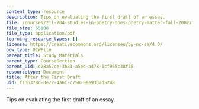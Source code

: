 ```yaml
---
content_type: resource
description: Tips on evaluating the first draft of an essay.
file: /courses/21l-704-studies-in-poetry-does-poetry-matter-fall-2002/f136378d0e724a6fc7580ee9332d5248_afterthedraftpoems.pdf
file_size: 65108
file_type: application/pdf
learning_resource_types: []
license: https://creativecommons.org/licenses/by-nc-sa/4.0/
ocw_type: OCWFile
parent_title: Study Materials
parent_type: CourseSection
parent_uid: c28a57ce-3b81-a5ed-a478-1cf955c38f36
resourcetype: Document
title: After the First Draft
uid: f136378d-0e72-4a6f-c758-0ee9332d5248
---
```

Tips on evaluating the first draft of an essay.